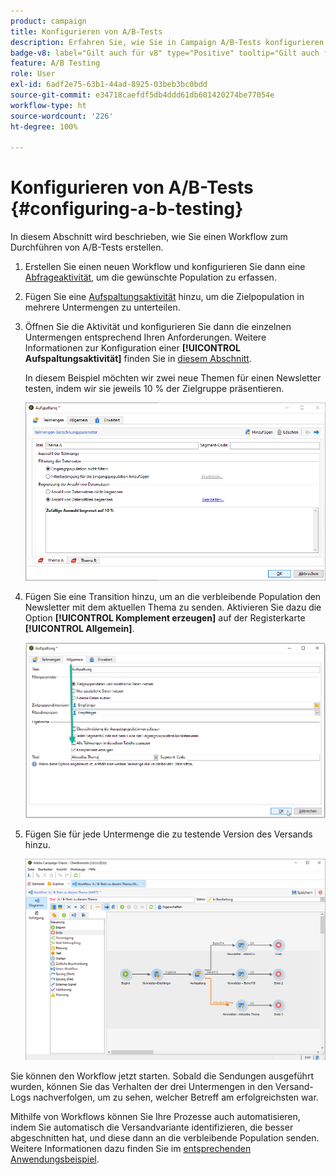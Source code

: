 ```yaml
---
product: campaign
title: Konfigurieren von A/B-Tests
description: Erfahren Sie, wie Sie in Campaign A/B-Tests konfigurieren.
badge-v8: label="Gilt auch für v8" type="Positive" tooltip="Gilt auch für Campaign v8"
feature: A/B Testing
role: User
exl-id: 6adf2e75-63b1-44ad-8925-03beb3bc0bdd
source-git-commit: e34718caefdf5db4ddd61db601420274be77054e
workflow-type: ht
source-wordcount: '226'
ht-degree: 100%

---
```


# Konfigurieren von A/B-Tests {#configuring-a-b-testing}

In diesem Abschnitt wird beschrieben, wie Sie einen Workflow zum Durchführen von A/B-Tests erstellen.

1. Erstellen Sie einen neuen Workflow und konfigurieren Sie dann eine [Abfrageaktivität](../../workflow/using/query.md), um die gewünschte Population zu erfassen.

1. Fügen Sie eine [Aufspaltungsaktivität](../../workflow/using/split.md) hinzu, um die Zielpopulation in mehrere Untermengen zu unterteilen.

1. Öffnen Sie die Aktivität und konfigurieren Sie dann die einzelnen Untermengen entsprechend Ihren Anforderungen. Weitere Informationen zur Konfiguration einer **[!UICONTROL Aufspaltungsaktivität]** finden Sie in [diesem Abschnitt](../../workflow/using/split.md).

   In diesem Beispiel möchten wir zwei neue Themen für einen Newsletter testen, indem wir sie jeweils 10 % der Zielgruppe präsentieren.

   ![](assets/ab-testing-split.png)

1. Fügen Sie eine Transition hinzu, um an die verbleibende Population den Newsletter mit dem aktuellen Thema zu senden. Aktivieren Sie dazu die Option **[!UICONTROL Komplement erzeugen]** auf der Registerkarte **[!UICONTROL Allgemein]**.

   ![](assets/ab-testing-complement.png)

1. Fügen Sie für jede Untermenge die zu testende Version des Versands hinzu.

   ![](assets/ab-testing-delivery.png)

Sie können den Workflow jetzt starten. Sobald die Sendungen ausgeführt wurden, können Sie das Verhalten der drei Untermengen in den Versand-Logs nachverfolgen, um zu sehen, welcher Betreff am erfolgreichsten war.

Mithilfe von Workflows können Sie Ihre Prozesse auch automatisieren, indem Sie automatisch die Versandvariante identifizieren, die besser abgeschnitten hat, und diese dann an die verbleibende Population senden. Weitere Informationen dazu finden Sie im [entsprechenden Anwendungsbeispiel](a-b-testing-use-case.md).
